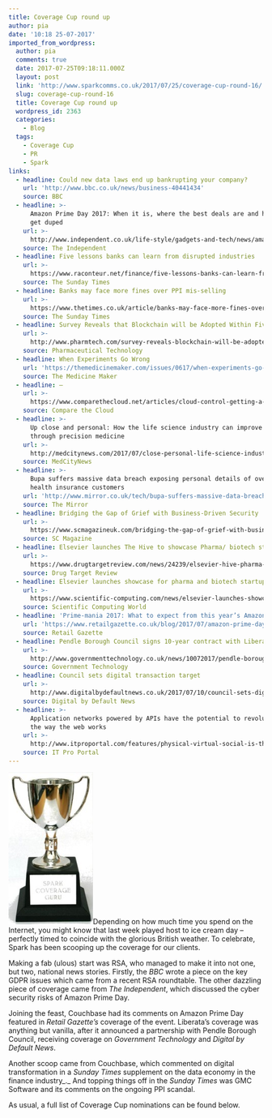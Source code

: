```yaml
---
title: Coverage Cup round up
author: pia
date: '10:18 25-07-2017'
imported_from_wordpress:
  author: pia
  comments: true
  date: 2017-07-25T09:18:11.000Z
  layout: post
  link: 'http://www.sparkcomms.co.uk/2017/07/25/coverage-cup-round-16/'
  slug: coverage-cup-round-16
  title: Coverage Cup round up
  wordpress_id: 2363
  categories:
    - Blog
  tags:
    - Coverage Cup
    - PR
    - Spark
links:
  - headline: Could new data laws end up bankrupting your company?
    url: 'http://www.bbc.co.uk/news/business-40441434'
    source: BBC
  - headline: >-
      Amazon Prime Day 2017: When it is, where the best deals are and how not to
      get duped
    url: >-
      http://www.independent.co.uk/life-style/gadgets-and-tech/news/amazon-prime-day-deals-2017-when-start-best-offers-a7827571.html
    source: The Independent
  - headline: Five lessons banks can learn from disrupted industries
    url: >-
      https://www.raconteur.net/finance/five-lessons-banks-can-learn-from-disrupted-industries
    source: The Sunday Times
  - headline: Banks may face more fines over PPI mis-selling
    url: >-
      https://www.thetimes.co.uk/article/banks-may-face-more-fines-over-ppi-mis-selling-066wbgrnj
    source: The Sunday Times
  - headline: Survey Reveals that Blockchain will be Adopted Within Five Years
    url: >-
      http://www.pharmtech.com/survey-reveals-blockchain-will-be-adopted-within-five-years
    source: Pharmaceutical Technology
  - headline: When Experiments Go Wrong
    url: 'https://themedicinemaker.com/issues/0617/when-experiments-go-wrong/'
    source: The Medicine Maker
  - headline: –
    url: >-
      https://www.comparethecloud.net/articles/cloud-control-getting-a-grip-on-costs/
    source: Compare the Cloud
  - headline: >-
      Up close and personal: How the life science industry can improve outcomes
      through precision medicine
    url: >-
      http://medcitynews.com/2017/07/close-personal-life-science-industry-can-improve-outcomes-precision-medicine/?rf=1
    source: MedCityNews
  - headline: >-
      Bupa suffers massive data breach exposing personal details of over 100,000
      health insurance customers
    url: 'http://www.mirror.co.uk/tech/bupa-suffers-massive-data-breach-10793166'
    source: The Mirror
  - headline: Bridging the Gap of Grief with Business-Driven Security
    url: >-
      https://www.scmagazineuk.com/bridging-the-gap-of-grief-with-business-driven-security/article/670551/
    source: SC Magazine
  - headline: Elsevier launches The Hive to showcase Pharma/ biotech start-ups
    url: >-
      https://www.drugtargetreview.com/news/24239/elsevier-hive-pharma-biotech-start-ups/
    source: Drug Target Review
  - headline: Elsevier launches showcase for pharma and biotech startup companies
    url: >-
      https://www.scientific-computing.com/news/elsevier-launches-showcase-pharma-and-biotech-startup-companies
    source: Scientific Computing World
  - headline: 'Prime-mania 2017: What to expect from this year’s Amazon Prime Day'
    url: 'https://www.retailgazette.co.uk/blog/2017/07/amazon-prime-day-mania-2017/'
    source: Retail Gazette
  - headline: Pendle Borough Council signs 10-year contract with Liberata
    url: >-
      http://www.governmenttechnology.co.uk/news/10072017/pendle-borough-council-signs-10-year-contract-liberata
    source: Government Technology
  - headline: Council sets digital transaction target
    url: >-
      http://www.digitalbydefaultnews.co.uk/2017/07/10/council-sets-digital-transaction-target/
    source: Digital by Default News
  - headline: >-
      Application networks powered by APIs have the potential to revolutionize
      the way the web works
    url: >-
      http://www.itproportal.com/features/physical-virtual-social-is-the-application-network-next/
    source: IT Pro Portal
---
```

![](Coverage-cup-167x300.jpg)Depending on how much time you spend on the Internet, you might know that last week played host to ice cream day – perfectly timed to coincide with the glorious British weather. To celebrate, Spark has been scooping up the coverage for our clients.

Making a fab (ulous) start was RSA, who managed to make it into not one, but two, national news stories. Firstly, the _BBC_ wrote a piece on the key GDPR issues which came from a recent RSA roundtable. The other dazzling piece of coverage came from _The Independent_, which discussed the cyber security risks of Amazon Prime Day.

Joining the feast, Couchbase had its comments on Amazon Prime Day featured in _Retail Gazette’s_ coverage of the event. Liberata’s coverage was anything but vanilla, after it announced a partnership with Pendle Borough Council, receiving coverage on _Government Technology_ and _Digital by Default News_.

Another scoop came from Couchbase, which commented on digital transformation in a _Sunday Times_ supplement on the data economy in the finance industry_._ And topping things off in the _Sunday Times_ was GMC Software and its comments on the ongoing PPI scandal.

As usual, a full list of Coverage Cup nominations can be found below.
